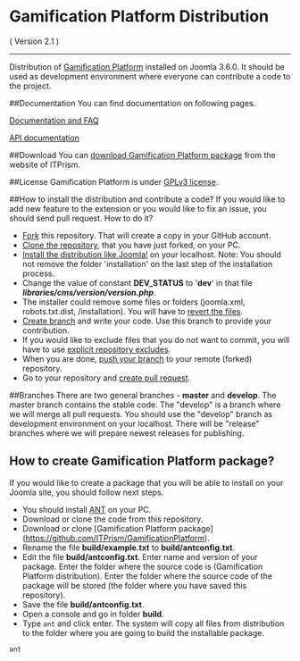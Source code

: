 Gamification Platform Distribution
==========================
( Version 2.1 )
- - -

Distribution of [Gamification Platform](http://itprism.com/free-joomla-extensions/ecommerce-gamification/game-mechanics-platform) installed on Joomla 3.6.0. It should be used as development environment where everyone can contribute a code to the project.

##Documentation
You can find documentation on following pages.

[Documentation and FAQ](http://itprism.com/help/101-gamification-platform-documentation)

[API documentation](http://cdn.itprism.com/api/gamification/index.html)

##Download
You can [download Gamification Platform package](http://itprism.com/free-joomla-extensions/ecommerce-gamification/game-mechanics-platform) from the website of ITPrism.

##License
Gamification Platform is under [GPLv3 license](http://www.gnu.org/licenses/gpl-3.0.en.html).

##How to install the distribution and contribute a code?
If you would like to add new feature to the extension or you would like to fix an issue, you should send pull request. How to do it?

* [Fork](https://help.github.com/articles/fork-a-repo/) this repository. That will create a copy in your GitHub account.
* [Clone the repository](https://help.github.com/articles/cloning-a-repository/), that you have just forked, on your PC.
* [Install the distribution like Joomla!](https://docs.joomla.org/J3.x:Installing_Joomla) on your localhost. Note: You should not remove the folder 'installation' on the last step of the installation process.
* Change the value of constant **DEV\_STATUS** to '**dev**' in that file *__libraries/cms/version/version.php__*.
* The installer could remove some files or folders (joomla.xml, robots.txt.dist, /installation). You will have to [revert the files](https://www.quora.com/How-can-I-recover-a-file-I-deleted-in-my-local-repo-from-the-remote-repo-in-Git).
* [Create branch](https://git-scm.com/book/en/v2/Git-Branching-Basic-Branching-and-Merging) and write your code. Use this branch to provide your contribution.
* If you would like to exclude files that you do not want to commit, you will have to use [explicit repository excludes](https://help.github.com/articles/ignoring-files/#explicit-repository-excludes).
* When you are done, [push your branch](https://help.github.com/articles/pushing-to-a-remote/) to your remote (forked) repository.
* Go to your repository and [create pull request](https://help.github.com/articles/using-pull-requests/).

##Branches
There are two general branches - __master__ and __develop__. The master branch contains the stable code. The "develop" is a branch where we will merge all pull requests. You should use the "develop" branch as development environment on your localhost. There will be "release" branches where we will prepare newest releases for publishing.

## How to create Gamification Platform package?
If you would like to create a package that you will be able to install on your Joomla site, you should follow next steps.

* You should install [ANT](http://ant.apache.org/) on your PC.
* Download or clone the code from this repository.
* Download or clone [Gamification Platform package] (https://github.com/ITPrism/GamificationPlatform).
* Rename the file __build/example.txt__ to __build/antconfig.txt__.
* Edit the file __build/antconfig.txt__. Enter name and version of your package. Enter the folder where the source code is (Gamification Platform distribution). Enter the folder where the source code of the package will be stored (the folder where you have saved this repository).
* Save the file __build/antconfig.txt__.
* Open a console and go in folder __build__.
* Type `ant` and click enter. The system will copy all files from distribution to the folder where you are going to build the installable package.

`ant`